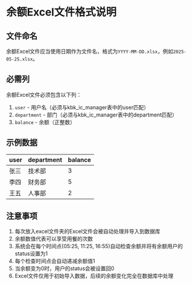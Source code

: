 # 余额Excel文件格式说明

## 文件命名

余额Excel文件应当使用日期作为文件名，格式为`YYYY-MM-DD.xlsx`，例如`2025-05-25.xlsx`。

## 必需列

余额Excel文件必须包含以下列：

1. `user` - 用户名（必须与kbk_ic_manager表中的user匹配）
2. `department` - 部门（必须与kbk_ic_manager表中的department匹配）
3. `balance` - 余额（正整数）

## 示例数据

| user | department | balance |
|------|------------|---------|
| 张三 | 技术部     | 3       |
| 李四 | 财务部     | 5       |
| 王五 | 人事部     | 2       |

## 注意事项

1. 每次放入excel文件夹的Excel文件会被自动处理并导入到数据库
2. 余额数值代表可以享受用餐的次数
3. 系统会在每个时间点(05:25, 11:25, 16:55)自动检查余额并将有余额用户的status设置为1
4. 每个检查时间点会自动递减余额值1
5. 当余额变为0时，用户的status会被设置回0
6. Excel文件仅用于初始导入数据，后续的余额变化完全在数据库中处理

